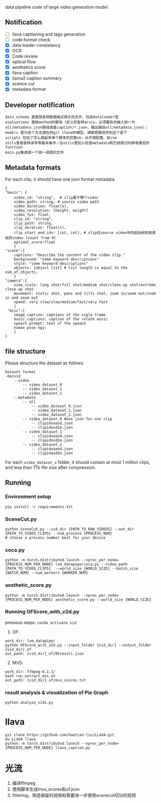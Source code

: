 data pipeline code of large video generation model
## Notification
- [ ] llava captioning and tags generation
- [ ] code format check 
- [x] data loader consistency 
- [x] OCR 
- [x] Code review
- [x] optical flow
- [x] aesthetics score
- [x] llava caption
- [x] llama2 caption summary
- [x] scence cut
- [x] metadata format
## Developer notification
```
data_schema 里面放各种数据格式相关的文件，包括dataloader登
evaluations 里放method的脚本（定义好各种arxiv，必须要有的输入统一为all/metadata.json路径或者caption/*.json，输出路径all/metadata.json）；
models 里为各个方法潜在的git clone的模型，请都把路径写到这个底下
scripts 包括了怎么跑起来单个脚本的完整sh，从环境配置，到run
utils里是各种读写等基本操作；在utils里加入检查metadata和已经跑过的断电重启的function
main.py集成成一个统一调度的文件
```
## Metadata formats
For each clip, it should have one json format metadata.
```
{
"basic": {
    video_id: "string",  # clip属于哪个video 
    video_path: string, # source video path 
    video_duration: float(s),
    video_resolution: [height, weight] 
    video_fps: float,
    clip_id: "string",
    clip_path: string, 
    clip_duration: float(s),
    clip_start_end_idx: [int, int], # clip在source video中的起始帧和结束帧的index (count from 0)
    optimal_score:float
    }
"scene":{
    captions: "Describe the content of the video clip."
    background: "some keyword descriptions"
    style: "some keyword descriptions"
    objects: [object list] # list length is equal to the num_of_objects.
    }
"camera":{
    view_scale: long shot/full shot/medium shot/close-up shot/extreme close-up shot
    movement: static shot, pans and tilts shot, zoom in/zoom out/zoom in and zoom out
    speed: very slow/slow/medium/fast/very fast
    }
 "misc":{
    image_caption: captions of the sigle frame
    music_captions: caption of the relate music
    speach prompt: text of the speach
    human pose npy:
    }
}
```
## file structure
Please structure the dataset as follows:
```
Dataset format
-macvid
    --video
        -- video_dataset_0
        -- video_dataset_1
        -- video_dataset_x
    --metadata
        -- all
            -- video_dataset_0.json 
            -- video_dataset_1.json 
            -- video_dataset_2.json 
        -- video_dataset_0 #one json for one clip
            -- clipidxaasd.json
            -- clipidasd2e.json
        -- video_dataset_1
            -- clipidxaasd.json
            -- clipidasd2e.json
        -- video_dataset_x  
            -- clipidxaasd.json
            -- clipidasd2e.json
```
For each `video_dataset_x` folder, it should contain at most 1 million clips, and less than 1Tb file size after compression.

## Running
### Environment setup
```
pip install -r requirements.txt
```

### SceneCut.py
```
python SceneCut.py --vid_dir {PATH_TO_RAW_VIDEOS} --out_dir {PATH_TO_VIDEO_CLIPS} --num_process {PROCESS_NUM} 
# choose a process number best for your device
```
### coca.py
```
python -m torch.distributed.launch --nproc_per_node={PROCESS_NUM_PER_NODE} lvm_datapipe/coca.py --video_path {PATH_TO_VIDEO_CLIPS}  --world_size {WORLD_SIZE} --batch_size {BATCH_NUM} --num_workers {WORKER_NUM}
```
### aesthetic_score.py
```
python -m torch.distributed.launch --nproc_per_node={PROCESS_NUM_PER_NODE} aesthetic_score.py --world_size {WORLD_SIZE}
```
### Running OFScore_with_v2d.py
previous steps: `conda activate vid`
 1. OF:
```
work_dir: lvm_datapipe/
python OFScore_with_v2d.py --input_folder {vid_dir} --output_folder {vid_dir}_of
out_path: {vid_dir}_of/OFresult.json
```
2. MVS:
```
work_dir: ffmpeg-6.1.1/
bash run_extract_mvs.sh 
out_path: {vid_dir}_of/mvs_scores.txt
```
### result analysis & visualization of Pie Graph
```
python analyze_vids.py 
```

# llava
```
git clone https://github.com/haotian-liu/LLaVA.git
mv LLaVA llava
python -m torch.distributed.launch --nproc_per_node={PROCESS_NUM_PER_NODE} llava_caption.py
```

# 光流
1. 编译ffmpeg
2. 使用脚本生成mvs_scores和of.json
3. filtering，筛选保留的视频和需要进一步使用scenecut切分的视频
